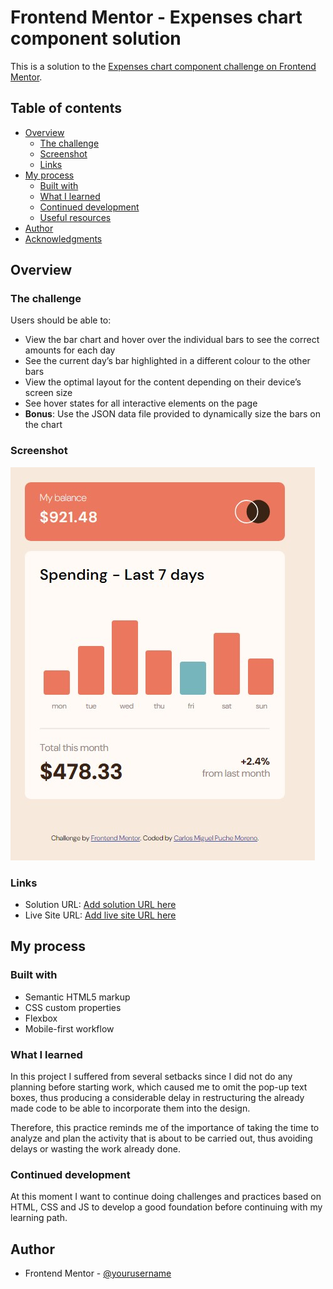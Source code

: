 # Frontend Mentor - Expenses chart component solution

This is a solution to the [Expenses chart component challenge on Frontend Mentor](https://www.frontendmentor.io/challenges/expenses-chart-component-e7yJBUdjwt).  

## Table of contents

- [Overview](#overview)
  - [The challenge](#the-challenge)
  - [Screenshot](#screenshot)
  - [Links](#links)
- [My process](#my-process)
  - [Built with](#built-with)
  - [What I learned](#what-i-learned)
  - [Continued development](#continued-development)
  - [Useful resources](#useful-resources)
- [Author](#author)
- [Acknowledgments](#acknowledgments)


## Overview

### The challenge

Users should be able to:

- View the bar chart and hover over the individual bars to see the correct amounts for each day
- See the current day’s bar highlighted in a different colour to the other bars
- View the optimal layout for the content depending on their device’s screen size
- See hover states for all interactive elements on the page
- **Bonus**: Use the JSON data file provided to dynamically size the bars on the chart

### Screenshot

![](./images/screenshot_1.jpg/)


### Links

- Solution URL: [Add solution URL here](https://www.frontendmentor.io/solutions/expenseschartcomponent-98jjWfjSms)
- Live Site URL: [Add live site URL here](https://cmp2007.github.io/Expenses-chart-component/)

## My process

### Built with

- Semantic HTML5 markup
- CSS custom properties
- Flexbox
- Mobile-first workflow


### What I learned

In this project I suffered from several setbacks since I did not do any planning before starting work, which caused me to omit the pop-up text boxes, thus producing a considerable delay in restructuring the already made code to be able to incorporate them into the design.

Therefore, this practice reminds me of the importance of taking the time to analyze and plan the activity that is about to be carried out, thus avoiding delays or wasting the work already done.

### Continued development
At this moment I want to continue doing challenges and practices based on HTML, CSS and JS to develop a good foundation before continuing with my learning path.

## Author
- Frontend Mentor - [@yourusername](https://www.frontendmentor.io/profile/CMP2007)